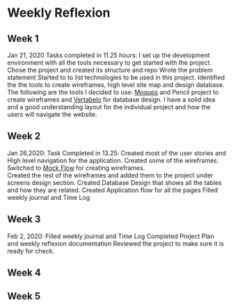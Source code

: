 # Weekly Reflexion

## Week 1
Jan 21, 2020
Tasks completed in 11.25 hours:
I set up the development environment with all the tools necessary to get started with the project.
Chose the project and created its structure and repo
Wrote the problem statement
Started to to list technologies to be used in this project.
Identified the the tools to create wireframes, high level site map and design database.
The following are the tools I decided to use:
[Moqups](https://moqups.com/) and Pencil project to create wireframes and [Vertabelo](https://vertabelo.com/)  for database design.
I have a solid idea and a good understanding  layout for the individual project and how the users will navigate the 
website. 

## Week 2
Jan 26,2020:
Task Completed in 13.25:
Created most of the user stories  and High level navigation for the application.
Created some of  the wireframes.
Switched to [Mock Flow](https://mockflow.com/) for creating wireframes.   
Created the rest of the wireframes and added them to the project under screens design section.
Created Database Design that shows all the tables and how they are related.
Created Application flow for all the pages
Filled weekly journal and Time Log

## Week 3
Feb 2, 2020:
Filled weekly journal and Time Log 
Completed Project Plan and weekly reflexion documentation
Reviewed the project to make sure it is ready for check.



## Week 4

## Week 5
